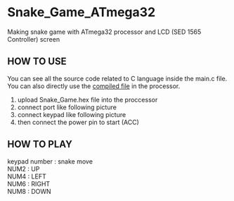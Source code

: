 # Snake_Game_ATmega32
Making snake game with ATmega32 processor and LCD (SED 1565 Controller) screen

## HOW TO USE
You can see all the source code related to C language inside the main.c file.<br>
You can also directly use the [compiled file](https://github.com/2077DevWave/Snake_Game_ATmega32/blob/main/Snake_Game.hex) in the processor.<br>

1. upload Snake_Game.hex file into the proccessor
2. connect port like following picture
3. connect keypad like following picture
4. then connect the power pin to start (ACC)

## HOW TO PLAY
keypad number : snake move<br>
NUM2 : UP <br>
NUM4 : LEFT <br>
NUM6 : RIGHT <br>
NUM8 : DOWN <br>
